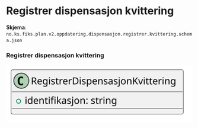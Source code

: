 # Registrer dispensasjon kvittering

**Skjema**: `no.ks.fiks.plan.v2.oppdatering.dispensasjon.registrer.kvittering.schema.json`

### Registrer dispensasjon kvittering

![dispensasjon-registrer-kvittering](dispensasjon-registrer-kvittering.svg)